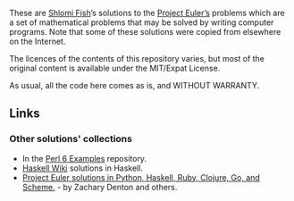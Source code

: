 These are [Shlomi Fish](http://www.shlomifish.org)’s solutions to
the [Project Euler’s](https://projecteuler.net/) problems which are a set of
mathematical problems that may be solved by writing computer programs.
Note that some of these solutions were copied from elsewhere on the Internet.

The licences of the contents of this repository varies, but most of the
original content is available under the MIT/Expat License.

As usual, all the code here comes as is, and WITHOUT WARRANTY.

## Links

### Other solutions' collections

* In the [Perl 6 Examples](https://github.com/perl6/perl6-examples/tree/master/categories/euler) repository.
* [Haskell Wiki](https://wiki.haskell.org/Euler_problems) solutions in Haskell.
* [Project Euler solutions in Python, Haskell, Ruby, Clojure, Go, and Scheme.](https://github.com/zacharydenton/euler) - by Zachary Denton and others.
